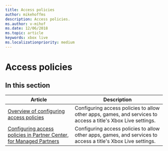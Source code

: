 ```yaml
---
title: Access policies
author: mikehoffms
description: Access policies.
ms.author: v-mihof
ms.date: 12/06/2018
ms.topic: article
keywords: xbox live
ms.localizationpriority: medium
---
```


# Access policies


## In this section

| Article | Description |
|---------|-------------|
| [Overview of configuring access policies](access-policies-overview.md) | Configuring access policies to allow other apps, games, and services to access a title's Xbox Live settings. |
| [Configuring access policies in Partner Center, for Managed Partners](../../../configure-xbl/dev-center/access-policies-udc.md) | Configuring access policies to allow other apps, games, and services to access a title's Xbox Live settings. |
